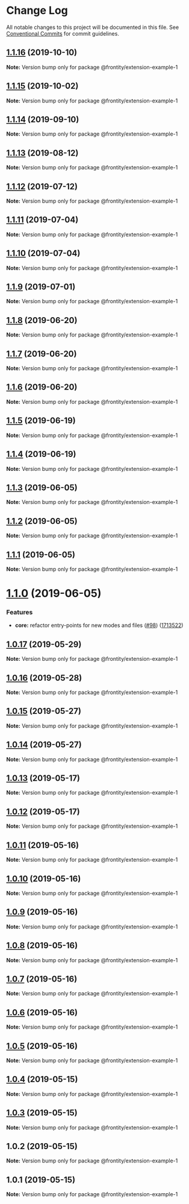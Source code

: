 # Change Log

All notable changes to this project will be documented in this file.
See [Conventional Commits](https://conventionalcommits.org) for commit guidelines.

## [1.1.16](https://github.com/frontity/frontity/compare/@frontity/extension-example-1@1.1.15...@frontity/extension-example-1@1.1.16) (2019-10-10)

**Note:** Version bump only for package @frontity/extension-example-1





## [1.1.15](https://github.com/frontity/frontity/compare/@frontity/extension-example-1@1.1.14...@frontity/extension-example-1@1.1.15) (2019-10-02)

**Note:** Version bump only for package @frontity/extension-example-1





## [1.1.14](https://github.com/frontity/frontity/compare/@frontity/extension-example-1@1.1.13...@frontity/extension-example-1@1.1.14) (2019-09-10)

**Note:** Version bump only for package @frontity/extension-example-1





## [1.1.13](https://github.com/frontity/frontity/compare/@frontity/extension-example-1@1.1.12...@frontity/extension-example-1@1.1.13) (2019-08-12)

**Note:** Version bump only for package @frontity/extension-example-1





## [1.1.12](https://github.com/frontity/frontity/compare/@frontity/extension-example-1@1.1.11...@frontity/extension-example-1@1.1.12) (2019-07-12)

**Note:** Version bump only for package @frontity/extension-example-1





## [1.1.11](https://github.com/frontity/frontity/compare/@frontity/extension-example-1@1.1.10...@frontity/extension-example-1@1.1.11) (2019-07-04)

**Note:** Version bump only for package @frontity/extension-example-1





## [1.1.10](https://github.com/frontity/frontity/compare/@frontity/extension-example-1@1.1.9...@frontity/extension-example-1@1.1.10) (2019-07-04)

**Note:** Version bump only for package @frontity/extension-example-1





## [1.1.9](https://github.com/frontity/frontity/compare/@frontity/extension-example-1@1.1.8...@frontity/extension-example-1@1.1.9) (2019-07-01)

**Note:** Version bump only for package @frontity/extension-example-1





## [1.1.8](https://github.com/frontity/frontity/compare/@frontity/extension-example-1@1.1.7...@frontity/extension-example-1@1.1.8) (2019-06-20)

**Note:** Version bump only for package @frontity/extension-example-1





## [1.1.7](https://github.com/frontity/frontity/compare/@frontity/extension-example-1@1.1.6...@frontity/extension-example-1@1.1.7) (2019-06-20)

**Note:** Version bump only for package @frontity/extension-example-1





## [1.1.6](https://github.com/frontity/frontity/compare/@frontity/extension-example-1@1.1.5...@frontity/extension-example-1@1.1.6) (2019-06-20)

**Note:** Version bump only for package @frontity/extension-example-1





## [1.1.5](https://github.com/frontity/frontity/compare/@frontity/extension-example-1@1.1.4...@frontity/extension-example-1@1.1.5) (2019-06-19)

**Note:** Version bump only for package @frontity/extension-example-1





## [1.1.4](https://github.com/frontity/frontity/compare/@frontity/extension-example-1@1.1.3...@frontity/extension-example-1@1.1.4) (2019-06-19)

**Note:** Version bump only for package @frontity/extension-example-1





## [1.1.3](https://github.com/frontity/frontity/compare/@frontity/extension-example-1@1.1.2...@frontity/extension-example-1@1.1.3) (2019-06-05)

**Note:** Version bump only for package @frontity/extension-example-1





## [1.1.2](https://github.com/frontity/frontity/compare/@frontity/extension-example-1@1.1.1...@frontity/extension-example-1@1.1.2) (2019-06-05)

**Note:** Version bump only for package @frontity/extension-example-1





## [1.1.1](https://github.com/frontity/frontity/compare/@frontity/extension-example-1@1.1.0...@frontity/extension-example-1@1.1.1) (2019-06-05)

**Note:** Version bump only for package @frontity/extension-example-1





# [1.1.0](https://github.com/frontity/frontity/compare/@frontity/extension-example-1@1.0.17...@frontity/extension-example-1@1.1.0) (2019-06-05)


### Features

* **core:** refactor entry-points for new modes and files ([#98](https://github.com/frontity/frontity/issues/98)) ([1713522](https://github.com/frontity/frontity/commit/1713522))





## [1.0.17](https://github.com/frontity/frontity/compare/@frontity/extension-example-1@1.0.16...@frontity/extension-example-1@1.0.17) (2019-05-29)

**Note:** Version bump only for package @frontity/extension-example-1





## [1.0.16](https://github.com/frontity/frontity/compare/@frontity/extension-example-1@1.0.15...@frontity/extension-example-1@1.0.16) (2019-05-28)

**Note:** Version bump only for package @frontity/extension-example-1





## [1.0.15](https://github.com/frontity/frontity/compare/@frontity/extension-example-1@1.0.14...@frontity/extension-example-1@1.0.15) (2019-05-27)

**Note:** Version bump only for package @frontity/extension-example-1





## [1.0.14](https://github.com/frontity/frontity/compare/@frontity/extension-example-1@1.0.13...@frontity/extension-example-1@1.0.14) (2019-05-27)

**Note:** Version bump only for package @frontity/extension-example-1





## [1.0.13](https://github.com/frontity/frontity/compare/@frontity/extension-example-1@1.0.12...@frontity/extension-example-1@1.0.13) (2019-05-17)

**Note:** Version bump only for package @frontity/extension-example-1





## [1.0.12](https://github.com/frontity/frontity/compare/@frontity/extension-example-1@1.0.11...@frontity/extension-example-1@1.0.12) (2019-05-17)

**Note:** Version bump only for package @frontity/extension-example-1





## [1.0.11](https://github.com/frontity/frontity/compare/@frontity/extension-example-1@1.0.10...@frontity/extension-example-1@1.0.11) (2019-05-16)

**Note:** Version bump only for package @frontity/extension-example-1





## [1.0.10](https://github.com/frontity/frontity/compare/@frontity/extension-example-1@1.0.9...@frontity/extension-example-1@1.0.10) (2019-05-16)

**Note:** Version bump only for package @frontity/extension-example-1





## [1.0.9](https://github.com/frontity/frontity/compare/@frontity/extension-example-1@1.0.8...@frontity/extension-example-1@1.0.9) (2019-05-16)

**Note:** Version bump only for package @frontity/extension-example-1





## [1.0.8](https://github.com/frontity/frontity/compare/@frontity/extension-example-1@1.0.7...@frontity/extension-example-1@1.0.8) (2019-05-16)

**Note:** Version bump only for package @frontity/extension-example-1





## [1.0.7](https://github.com/frontity/frontity/compare/@frontity/extension-example-1@1.0.6...@frontity/extension-example-1@1.0.7) (2019-05-16)

**Note:** Version bump only for package @frontity/extension-example-1





## [1.0.6](https://github.com/frontity/frontity/compare/@frontity/extension-example-1@1.0.5...@frontity/extension-example-1@1.0.6) (2019-05-16)

**Note:** Version bump only for package @frontity/extension-example-1





## [1.0.5](https://github.com/frontity/frontity/compare/@frontity/extension-example-1@1.0.4...@frontity/extension-example-1@1.0.5) (2019-05-16)

**Note:** Version bump only for package @frontity/extension-example-1





## [1.0.4](https://github.com/frontity/frontity/compare/@frontity/extension-example-1@1.0.3...@frontity/extension-example-1@1.0.4) (2019-05-15)

**Note:** Version bump only for package @frontity/extension-example-1





## [1.0.3](https://github.com/frontity/frontity/compare/@frontity/extension-example-1@1.0.2...@frontity/extension-example-1@1.0.3) (2019-05-15)

**Note:** Version bump only for package @frontity/extension-example-1





## 1.0.2 (2019-05-15)

**Note:** Version bump only for package @frontity/extension-example-1





## 1.0.1 (2019-05-15)

**Note:** Version bump only for package @frontity/extension-example-1
